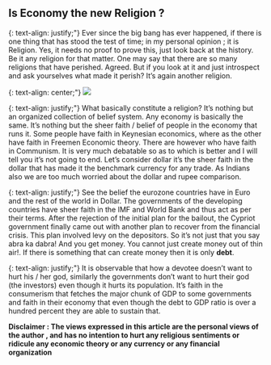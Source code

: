 ## Is Economy the new Religion ?

{: text-align: justify;"}
Ever since the big bang has ever happened, if there is one thing that has stood the test of time; in my personal opinion ; it is Religion. Yes, it needs no proof to prove this, just look back at the history. Be it any religion for that matter. One may say that there are so many religions that have perished. Agreed. But if you look at it and just introspect and ask yourselves what made it perish? It’s again another religion.

{: text-align: center;"}
[	![](http://3.bp.blogspot.com/-Xk6iFK71bG0/UVE8sLBl5KI/AAAAAAAAAOQ/9asGnBkXbwA/s1600/economy.jpg)](http://3.bp.blogspot.com/-Xk6iFK71bG0/UVE8sLBl5KI/AAAAAAAAAOQ/9asGnBkXbwA/s1600/economy.jpg)


{: text-align: justify;"}
What basically constitute a religion? It’s nothing but an organized collection of belief system. Any economy is basically the same. It’s nothing but the sheer faith / belief of people in the economy that runs it. Some people have faith in Keynesian economics, where as the other have faith in Freemen Economic theory. There are however who have faith in Communism. It is very much debatable so as to which is better and I will tell you it’s not going to end. Let’s consider dollar it’s the sheer faith in the dollar that has made it the benchmark currency for any trade. As Indians also we are too much worried about the dollar and rupee comparison.
  
{: text-align: justify;"}
See the belief the eurozone countries have in Euro and the rest of the world in Dollar. The governments of the developing countries have sheer faith in the IMF and World Bank and thus act as per their terms. After the rejection of the initial plan for the bailout, the Cypriot government finally came out with another plan to recover from the financial crisis. This plan involved levy on the depositors. So it’s not just that you say abra ka dabra! And you get money. You cannot just create money out of thin air!. If there is something that can create money then it is only **debt**.


  
{: text-align: justify;"}
It is observable that how a devotee doesn’t want to hurt his / her god, similarly the governments don’t want to hurt their god (the investors) even though it hurts its population. It’s faith in the consumerism that fetches the major chunk of GDP to some governments and faith in their economy that even though the debt to GDP ratio is over a hundred percent they are able to sustain that.  

  
**Disclaimer : The views expressed in this article are the personal views of the author , and has no intention to hurt any religious sentiments or ridicule any economic theory or any currency or any financial organization**